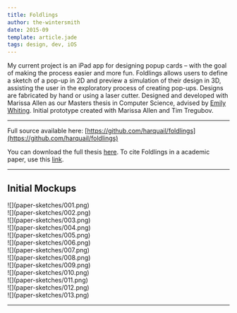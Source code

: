 ```yaml
---
title: Foldlings
author: the-wintersmith
date: 2015-09
template: article.jade
tags: design, dev, iOS
---
```


 My current project is an iPad app for designing popup cards – with the goal of making the process easier and more fun.  Foldlings allows users to define a sketch of a pop-up in 2D and preview a simulation of their design in 3D, assisting the user in the exploratory process of creating pop-ups.  Designs are fabricated by hand or using a laser cutter.  Designed and developed with Marissa Allen as our Masters thesis in Computer Science, advised by [Emily Whiting](http://www.cs.dartmouth.edu/~emily/).  Initial prototype created with Marissa Allen and Tim Tregubov.  
 
<div class="youtube" id="lVb3rFHqoHA"></div>

---

Full source available here: [https://github.com/harquail/foldlings](https://github.com/harquail/foldlings)


You can download the full thesis [here](foldlings_thesis.pdf).  To cite Foldlings in a academic paper, use this [link](http://libcat.dartmouth.edu/record=b6221887~S1).

---

## Initial Mockups
<div class=left>![](paper-sketches/001.png)</div>
<div class=right>![](paper-sketches/002.png)</div>
<div class=left>![](paper-sketches/003.png)</div>
<div class=right>![](paper-sketches/004.png)</div>
<div class=left>![](paper-sketches/005.png)</div>
<div class=right>![](paper-sketches/006.png)</div>
<div class=left>![](paper-sketches/007.png)</div>
<div class=right>![](paper-sketches/008.png)</div>
<div class=left>![](paper-sketches/009.png)</div>
<div class=right>![](paper-sketches/010.png)</div>
<div class=left>![](paper-sketches/011.png)</div>
<div class=right>![](paper-sketches/012.png)</div>
<div class=left>![](paper-sketches/013.png)</div>


<div class ="pdfEmbed" id="foldings_siggraph_final_abstract"></div>



---